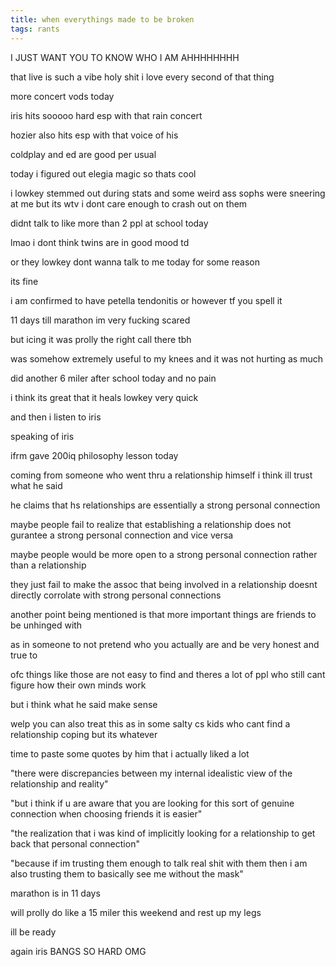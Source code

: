 ```yaml
---
title: when everythings made to be broken
tags: rants
---
```


I JUST WANT YOU TO KNOW WHO I AM AHHHHHHHH

that live is such a vibe holy shit i love every second of that thing

more concert vods today

iris hits sooooo hard esp with that rain concert

hozier also hits esp with that voice of his

coldplay and ed are good per usual

today i figured out elegia magic so thats cool

i lowkey stemmed out during stats and some weird ass sophs were sneering at me but its wtv i dont care enough to crash out on them

didnt talk to like more than 2 ppl at school today

lmao i dont think twins are in good mood td

or they lowkey dont wanna talk to me today for some reason

its fine

i am confirmed to have petella tendonitis or however tf you spell it

11 days till marathon im very fucking scared

but icing it was prolly the right call there tbh

was somehow extremely useful to my knees and it was not hurting as much

did another 6 miler after school today and no pain

i think its great that it heals lowkey very quick

and then i listen to iris

speaking of iris

ifrm gave 200iq philosophy lesson today

coming from someone who went thru a relationship himself i think ill trust what he said

he claims that hs relationships are essentially a strong personal connection

maybe people fail to realize that establishing a relationship does not gurantee a strong personal connection and vice versa

maybe people would be more open to a strong personal connection rather than a relationship

they just fail to make the assoc that being involved in a relationship doesnt directly corrolate with strong personal connections

another point being mentioned is that more important things are friends to be unhinged with

as in someone to not pretend who you actually are and be very honest and true to

ofc things like those are not easy to find and theres a lot of ppl who still cant figure how their own minds work

but i think what he said make sense

welp you can also treat this as in some salty cs kids who cant find a relationship coping but its whatever

time to paste some quotes by him that i actually liked a lot

"there were discrepancies between my internal idealistic view of the relationship and reality"

"but i think if u are aware that you are looking for this sort of genuine connection when choosing friends it is easier"

"the realization that i was kind of implicitly looking for a relationship to get back that personal connection"

"because if im trusting them enough to talk real shit with them then i am also trusting them to basically see me without the mask"

marathon is in 11 days

will prolly do like a 15 miler this weekend and rest up my legs

ill be ready

again iris BANGS SO HARD OMG
